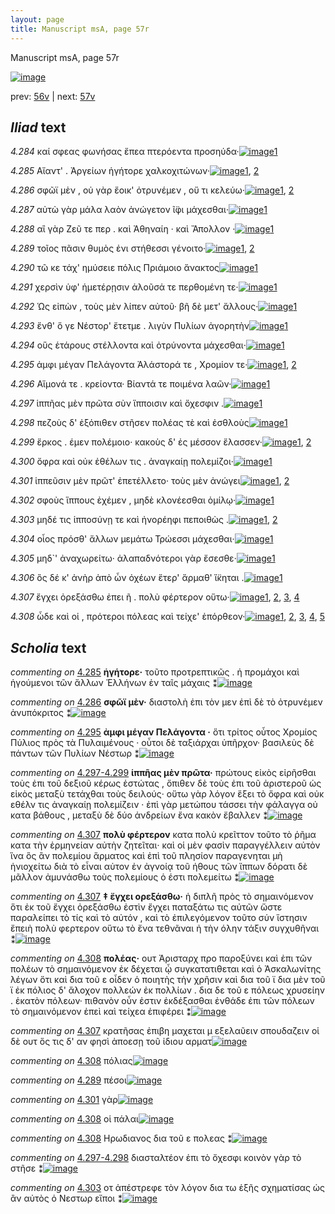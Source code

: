 ```yaml
---
layout: page
title: Manuscript msA, page 57r
---
```


Manuscript msA, page 57r

[![image](http://www.homermultitext.org/iipsrv?OBJ=IIP,1.0&FIF=/project/homer/pyramidal/deepzoom/hmt/vaimg/2017a/VA057RN_0058.tif&WID=100&CVT=JPEG)](http://www.homermultitext.org/ict2/?urn=urn:cite2:hmt:vaimg.2017a:VA057RN_0058)

prev:  [56v](../56v) | next:  [57v](../57v)

## *Iliad* text

*4.284* <a id="4.284"/> καί σφεας φωνήσας ἔπεα πτερόεντα προσηύδα·[![image](http://www.homermultitext.org/iipsrv?OBJ=IIP,1.0&FIF=/project/homer/pyramidal/deepzoom/hmt/vaimg/2017a/VA057RN_0058.tif&RGN=0.1982,0.2074,0.4374,0.0361&WID=1000&CVT=JPEG)](http://www.homermultitext.org/ict2/?urn=urn:cite2:hmt:vaimg.2017a:VA057RN_0058@0.1982,0.2074,0.4374,0.0361)[1](#msA_4.784)

*4.285* <a id="4.285"/> Αἴαντ' . Ἀργείων ἡγήτορε χαλκοχιτώνων·[![image](http://www.homermultitext.org/iipsrv?OBJ=IIP,1.0&FIF=/project/homer/pyramidal/deepzoom/hmt/vaimg/2017a/VA057RN_0058.tif&RGN=0.1962,0.2284,0.4004,0.0361&WID=1000&CVT=JPEG)](http://www.homermultitext.org/ict2/?urn=urn:cite2:hmt:vaimg.2017a:VA057RN_0058@0.1962,0.2284,0.4004,0.0361)[1](#msA_4.469), [2](#msA_4.784)

*4.286* <a id="4.286"/> σφῶϊ μὲν , οὐ γὰρ ἔοικ' ὀτρυνέμεν , οὔ τι κελεύω·[![image](http://www.homermultitext.org/iipsrv?OBJ=IIP,1.0&FIF=/project/homer/pyramidal/deepzoom/hmt/vaimg/2017a/VA057RN_0058.tif&RGN=0.1992,0.2472,0.4044,0.0361&WID=1000&CVT=JPEG)](http://www.homermultitext.org/ict2/?urn=urn:cite2:hmt:vaimg.2017a:VA057RN_0058@0.1992,0.2472,0.4044,0.0361)[1](#msA_4.784), [2](#msA_4.470)

*4.287* <a id="4.287"/> αὐτὼ γὰρ μάλα λαὸν ἀνώγετον ῖ̈φι μάχεσθαι·[![image](http://www.homermultitext.org/iipsrv?OBJ=IIP,1.0&FIF=/project/homer/pyramidal/deepzoom/hmt/vaimg/2017a/VA057RN_0058.tif&RGN=0.1932,0.269,0.4044,0.0361&WID=1000&CVT=JPEG)](http://www.homermultitext.org/ict2/?urn=urn:cite2:hmt:vaimg.2017a:VA057RN_0058@0.1932,0.269,0.4044,0.0361)[1](#msA_4.784)

*4.288* <a id="4.288"/> αἲ γὰρ Ζεῦ τε περ . καὶ Ἀθηναίη · καὶ Ἄπολλον ·[![image](http://www.homermultitext.org/iipsrv?OBJ=IIP,1.0&FIF=/project/homer/pyramidal/deepzoom/hmt/vaimg/2017a/VA057RN_0058.tif&RGN=0.1952,0.2878,0.4044,0.0361&WID=1000&CVT=JPEG)](http://www.homermultitext.org/ict2/?urn=urn:cite2:hmt:vaimg.2017a:VA057RN_0058@0.1952,0.2878,0.4044,0.0361)[1](#msA_4.784)

*4.289* <a id="4.289"/> τοῖος πᾶσιν θυμὸς ἐνι στήθεσσι γένοιτο·[![image](http://www.homermultitext.org/iipsrv?OBJ=IIP,1.0&FIF=/project/homer/pyramidal/deepzoom/hmt/vaimg/2017a/VA057RN_0058.tif&RGN=0.1892,0.3065,0.3744,0.0361&WID=1000&CVT=JPEG)](http://www.homermultitext.org/ict2/?urn=urn:cite2:hmt:vaimg.2017a:VA057RN_0058@0.1892,0.3065,0.3744,0.0361)[1](#msA_4.784), [2](#msAil_4.837)

*4.290* <a id="4.290"/> τῶ κε τάχ' ημύσειε πόλις Πριάμοιο ἄνακτος[![image](http://www.homermultitext.org/iipsrv?OBJ=IIP,1.0&FIF=/project/homer/pyramidal/deepzoom/hmt/vaimg/2017a/VA057RN_0058.tif&RGN=0.1872,0.3223,0.4104,0.0361&WID=1000&CVT=JPEG)](http://www.homermultitext.org/ict2/?urn=urn:cite2:hmt:vaimg.2017a:VA057RN_0058@0.1872,0.3223,0.4104,0.0361)[1](#msA_4.784)

*4.291* <a id="4.291"/> χερσὶν ὑφ' ἡμετέρῃσιν ἁλοῦσά τε περθομένη τε·[![image](http://www.homermultitext.org/iipsrv?OBJ=IIP,1.0&FIF=/project/homer/pyramidal/deepzoom/hmt/vaimg/2017a/VA057RN_0058.tif&RGN=0.1832,0.3426,0.4254,0.0361&WID=1000&CVT=JPEG)](http://www.homermultitext.org/ict2/?urn=urn:cite2:hmt:vaimg.2017a:VA057RN_0058@0.1832,0.3426,0.4254,0.0361)[1](#msA_4.784)

*4.292* <a id="4.292"/> Ὡς εἰπὼν , τοὺς μὲν λίπεν αὐτοῦ· βῆ δὲ μετ' ἄλλους·[![image](http://www.homermultitext.org/iipsrv?OBJ=IIP,1.0&FIF=/project/homer/pyramidal/deepzoom/hmt/vaimg/2017a/VA057RN_0058.tif&RGN=0.1862,0.3621,0.4254,0.0361&WID=1000&CVT=JPEG)](http://www.homermultitext.org/ict2/?urn=urn:cite2:hmt:vaimg.2017a:VA057RN_0058@0.1862,0.3621,0.4254,0.0361)[1](#msA_4.784)

*4.293* <a id="4.293"/> ἔνθ' ὅ γε Νέστορ' ἔτετμε . λιγὺν Πυλίων ἀγορητὴν[![image](http://www.homermultitext.org/iipsrv?OBJ=IIP,1.0&FIF=/project/homer/pyramidal/deepzoom/hmt/vaimg/2017a/VA057RN_0058.tif&RGN=0.1902,0.3794,0.3924,0.0361&WID=1000&CVT=JPEG)](http://www.homermultitext.org/ict2/?urn=urn:cite2:hmt:vaimg.2017a:VA057RN_0058@0.1902,0.3794,0.3924,0.0361)[1](#msA_4.784)

*4.294* <a id="4.294"/> οὓς ἑτάρους στέλλοντα καὶ ὀτρύνοντα μάχεσθαι·[![image](http://www.homermultitext.org/iipsrv?OBJ=IIP,1.0&FIF=/project/homer/pyramidal/deepzoom/hmt/vaimg/2017a/VA057RN_0058.tif&RGN=0.1922,0.3959,0.4194,0.0413&WID=1000&CVT=JPEG)](http://www.homermultitext.org/ict2/?urn=urn:cite2:hmt:vaimg.2017a:VA057RN_0058@0.1922,0.3959,0.4194,0.0413)[1](#msA_4.784)

*4.295* <a id="4.295"/> ἀμφι μέγαν Πελάγοντα Ἀλάστορά τε , Χρομίον τε·[![image](http://www.homermultitext.org/iipsrv?OBJ=IIP,1.0&FIF=/project/homer/pyramidal/deepzoom/hmt/vaimg/2017a/VA057RN_0058.tif&RGN=0.1882,0.4155,0.4194,0.0413&WID=1000&CVT=JPEG)](http://www.homermultitext.org/ict2/?urn=urn:cite2:hmt:vaimg.2017a:VA057RN_0058@0.1882,0.4155,0.4194,0.0413)[1](#msA_4.784), [2](#msA_4.476)

*4.296* <a id="4.296"/> Αἵμονά τε . κρείοντα· Βίαντά τε ποιμένα λαῶν·[![image](http://www.homermultitext.org/iipsrv?OBJ=IIP,1.0&FIF=/project/homer/pyramidal/deepzoom/hmt/vaimg/2017a/VA057RN_0058.tif&RGN=0.1872,0.4343,0.4194,0.0413&WID=1000&CVT=JPEG)](http://www.homermultitext.org/ict2/?urn=urn:cite2:hmt:vaimg.2017a:VA057RN_0058@0.1872,0.4343,0.4194,0.0413)[1](#msA_4.784)

*4.297* <a id="4.297"/> ἱππῆας μὲν πρῶτα σὺν ἵπποισιν καὶ ὄχεσφιν .[![image](http://www.homermultitext.org/iipsrv?OBJ=IIP,1.0&FIF=/project/homer/pyramidal/deepzoom/hmt/vaimg/2017a/VA057RN_0058.tif&RGN=0.1882,0.4606,0.4304,0.0353&WID=1000&CVT=JPEG)](http://www.homermultitext.org/ict2/?urn=urn:cite2:hmt:vaimg.2017a:VA057RN_0058@0.1882,0.4606,0.4304,0.0353)[1](#msA_4.784)

*4.298* <a id="4.298"/> πεζοὺς δ' ἐξόπιθεν στῆσεν πολέας τὲ καὶ ἐσθλοὺς[![image](http://www.homermultitext.org/iipsrv?OBJ=IIP,1.0&FIF=/project/homer/pyramidal/deepzoom/hmt/vaimg/2017a/VA057RN_0058.tif&RGN=0.1862,0.4771,0.4304,0.0331&WID=1000&CVT=JPEG)](http://www.homermultitext.org/ict2/?urn=urn:cite2:hmt:vaimg.2017a:VA057RN_0058@0.1862,0.4771,0.4304,0.0331)[1](#msA_4.784)

*4.299* <a id="4.299"/> ἕρκος . έμεν πολέμοιο· κακοὺς δ' ἐς μέσσον ἔλασσεν·[![image](http://www.homermultitext.org/iipsrv?OBJ=IIP,1.0&FIF=/project/homer/pyramidal/deepzoom/hmt/vaimg/2017a/VA057RN_0058.tif&RGN=0.1902,0.4966,0.4304,0.0331&WID=1000&CVT=JPEG)](http://www.homermultitext.org/ict2/?urn=urn:cite2:hmt:vaimg.2017a:VA057RN_0058@0.1902,0.4966,0.4304,0.0331)[1](#msAint_4.482), [2](#msA_4.784)

*4.300* <a id="4.300"/> ὄφρα καὶ οὐκ ἐθέλων τις . ἀναγκαίῃ πολεμίζοι·[![image](http://www.homermultitext.org/iipsrv?OBJ=IIP,1.0&FIF=/project/homer/pyramidal/deepzoom/hmt/vaimg/2017a/VA057RN_0058.tif&RGN=0.1832,0.5124,0.4304,0.0331&WID=1000&CVT=JPEG)](http://www.homermultitext.org/ict2/?urn=urn:cite2:hmt:vaimg.2017a:VA057RN_0058@0.1832,0.5124,0.4304,0.0331)[1](#msA_4.784)

*4.301* <a id="4.301"/> ἱππεῦσιν μὲν πρῶτ' ἐπετέλλετο· τοὺς μὲν ἀνώγει[![image](http://www.homermultitext.org/iipsrv?OBJ=IIP,1.0&FIF=/project/homer/pyramidal/deepzoom/hmt/vaimg/2017a/VA057RN_0058.tif&RGN=0.1842,0.5297,0.4184,0.0391&WID=1000&CVT=JPEG)](http://www.homermultitext.org/ict2/?urn=urn:cite2:hmt:vaimg.2017a:VA057RN_0058@0.1842,0.5297,0.4184,0.0391)[1](#msA_4.784), [2](#msAil_4.838)

*4.302* <a id="4.302"/> σφοὺς ἵππους ἐχέμεν , μηδὲ κλονέεσθαι ὁμίλῳ·[![image](http://www.homermultitext.org/iipsrv?OBJ=IIP,1.0&FIF=/project/homer/pyramidal/deepzoom/hmt/vaimg/2017a/VA057RN_0058.tif&RGN=0.1742,0.5492,0.4234,0.0346&WID=1000&CVT=JPEG)](http://www.homermultitext.org/ict2/?urn=urn:cite2:hmt:vaimg.2017a:VA057RN_0058@0.1742,0.5492,0.4234,0.0346)[1](#msA_4.784)

*4.303* <a id="4.303"/> μηδέ τις ἱπποσύνῃ τε καὶ ἠνορέηφι πεποιθὼς .[![image](http://www.homermultitext.org/iipsrv?OBJ=IIP,1.0&FIF=/project/homer/pyramidal/deepzoom/hmt/vaimg/2017a/VA057RN_0058.tif&RGN=0.1812,0.5672,0.4224,0.0383&WID=1000&CVT=JPEG)](http://www.homermultitext.org/ict2/?urn=urn:cite2:hmt:vaimg.2017a:VA057RN_0058@0.1812,0.5672,0.4224,0.0383)[1](#msAint_4.486), [2](#msA_4.784)

*4.304* <a id="4.304"/> οἶος πρόσθ' ἄλλων μεμάτω Τρώεσσι μάχεσθαι·[![image](http://www.homermultitext.org/iipsrv?OBJ=IIP,1.0&FIF=/project/homer/pyramidal/deepzoom/hmt/vaimg/2017a/VA057RN_0058.tif&RGN=0.1852,0.5845,0.4054,0.0383&WID=1000&CVT=JPEG)](http://www.homermultitext.org/ict2/?urn=urn:cite2:hmt:vaimg.2017a:VA057RN_0058@0.1852,0.5845,0.4054,0.0383)[1](#msA_4.784)

*4.305* <a id="4.305"/> μηδ`' ἀναχωρείτω· ἀλαπαδνότεροι γὰρ ἔσεσθε·[![image](http://www.homermultitext.org/iipsrv?OBJ=IIP,1.0&FIF=/project/homer/pyramidal/deepzoom/hmt/vaimg/2017a/VA057RN_0058.tif&RGN=0.1842,0.6048,0.4284,0.0413&WID=1000&CVT=JPEG)](http://www.homermultitext.org/ict2/?urn=urn:cite2:hmt:vaimg.2017a:VA057RN_0058@0.1842,0.6048,0.4284,0.0413)[1](#msA_4.784)

*4.306* <a id="4.306"/> ὃς δέ κ' ἀνὴρ ἀπὸ ὧν ὀχέων ἕτερ' ἅρμαθ' ἵ̈κηται .[![image](http://www.homermultitext.org/iipsrv?OBJ=IIP,1.0&FIF=/project/homer/pyramidal/deepzoom/hmt/vaimg/2017a/VA057RN_0058.tif&RGN=0.1832,0.6228,0.4224,0.0398&WID=1000&CVT=JPEG)](http://www.homermultitext.org/ict2/?urn=urn:cite2:hmt:vaimg.2017a:VA057RN_0058@0.1832,0.6228,0.4224,0.0398)[1](#msA_4.784)

*4.307* <a id="4.307"/> ἔγχει ὀρεξάσθω ἐπει ῆ . πολὺ φέρτερον οὕτω·[![image](http://www.homermultitext.org/iipsrv?OBJ=IIP,1.0&FIF=/project/homer/pyramidal/deepzoom/hmt/vaimg/2017a/VA057RN_0058.tif&RGN=0.1662,0.6424,0.4224,0.0398&WID=1000&CVT=JPEG)](http://www.homermultitext.org/ict2/?urn=urn:cite2:hmt:vaimg.2017a:VA057RN_0058@0.1662,0.6424,0.4224,0.0398)[1](#msA_4.784), [2](#msAext_4.840), [3](#msA_4.489), [4](#msA_4.494)

*4.308* <a id="4.308"/> ὧδε καὶ οἱ , πρότεροι πόλεας καὶ τείχε' ἐπόρθεον·[![image](http://www.homermultitext.org/iipsrv?OBJ=IIP,1.0&FIF=/project/homer/pyramidal/deepzoom/hmt/vaimg/2017a/VA057RN_0058.tif&RGN=0.1772,0.6619,0.4384,0.0413&WID=1000&CVT=JPEG)](http://www.homermultitext.org/ict2/?urn=urn:cite2:hmt:vaimg.2017a:VA057RN_0058@0.1772,0.6619,0.4384,0.0413)[1](#msAim_4.836), [2](#msAext_4.841), [3](#msA_4.784), [4](#msA_4.495), [5](#msAil_4.839)

## *Scholia* text

*commenting on* [4.285](#4.285)  <a id="msA_4.469"/> **ἡγήτορε·** τοῦτο προτρεπτικῶς . ἠ προμάχοι καὶ ἡγούμενοι τῶν ἄλλων Ἑλλήνων ἐν ταῖς μάχαις ⁑[![image](http://www.homermultitext.org/iipsrv?OBJ=IIP,1.0&FIF=/project/homer/pyramidal/deepzoom/hmt/vaimg/2017a/VA057RN_0058.tif&RGN=0.20081061,0.11521438,0.51179071,0.02365145&WID=1000&CVT=JPEG)](http://www.homermultitext.org/ict2/?urn=urn:cite2:hmt:vaimg.2017a:VA057RN_0058@0.20081061,0.11521438,0.51179071,0.02365145)

*commenting on* [4.286](#4.286)  <a id="msA_4.470"/> **σφῶϊ μὲν·** διαστολὴ ἐπι τὸν μεν ἐπὶ δὲ τὸ ὀτρυνέμεν ἀνυπόκριτος ⁑[![image](http://www.homermultitext.org/iipsrv?OBJ=IIP,1.0&FIF=/project/homer/pyramidal/deepzoom/hmt/vaimg/2017a/VA057RN_0058.tif&RGN=0.19620486,0.13540802,0.41893884,0.02185339&WID=1000&CVT=JPEG)](http://www.homermultitext.org/ict2/?urn=urn:cite2:hmt:vaimg.2017a:VA057RN_0058@0.19620486,0.13540802,0.41893884,0.02185339)

*commenting on* [4.295](#4.295)  <a id="msA_4.476"/> **ἀμφι μέγαν Πελάγοντα ·** ὅτι τρίτος οὗτος Χρομίος Πύλιος πρὸς τὰ Πυλαιμένους · οὗτοι δὲ ταξιάρχαι ὑπῆρχον· βασιλεὺς δὲ πάντων τῶν Πυλίων Νέστωρ ⁑[![image](http://www.homermultitext.org/iipsrv?OBJ=IIP,1.0&FIF=/project/homer/pyramidal/deepzoom/hmt/vaimg/2017a/VA057RN_0058.tif&RGN=0.61035372,0.40318119,0.18865144,0.06445367&WID=1000&CVT=JPEG)](http://www.homermultitext.org/ict2/?urn=urn:cite2:hmt:vaimg.2017a:VA057RN_0058@0.61035372,0.40318119,0.18865144,0.06445367)

*commenting on* [4.297-4.299](#4.297-4.299)  <a id="msA_4.478"/> **ἱππῆας μὲν πρῶτα·** πρώτους εἰκὸς εἰρῆσθαι τοὺς ἐπι τοῦ δεξιοῦ κέρως ἑστώτας , ὅπιθεν δὲ τοὺς ἐπι τοῦ ἀριστεροῦ ὡς εἰκὸς μεταξὺ τετάχθαι τοὺς δειλούς· οὕτω γὰρ λόγον ἕξει τὸ ὄφρα καὶ οὐκ εθέλν τις ἀναγκαίῃ πολεμίζειν · ἐπὶ γὰρ μετώπου τάσσει τὴν φάλαγγα οὐ κατα βάθους , μεταξὺ δὲ δύο ἀνδρείων ἔνα κακὸν ἔβαλλεν ⁑[![image](http://www.homermultitext.org/iipsrv?OBJ=IIP,1.0&FIF=/project/homer/pyramidal/deepzoom/hmt/vaimg/2017a/VA057RN_0058.tif&RGN=0.61790715,0.46514523,0.18975682,0.11092669&WID=1000&CVT=JPEG)](http://www.homermultitext.org/ict2/?urn=urn:cite2:hmt:vaimg.2017a:VA057RN_0058@0.61790715,0.46514523,0.18975682,0.11092669)

*commenting on* [4.307](#4.307)  <a id="msA_4.494"/> **πολὺ φέρτερον** κατα πολὺ κρεῖττον τοῦτο τὸ ῥῆμα κατα τὴν ἑρμηνείαν αὐτὴν ζητεῖται· καὶ οἱ μὲν φασὶν παραγγέλλειν αὐτὸν ἵνα ὃς ἂν πολεμίου ἅρματος καὶ ἐπὶ τοῦ πλησίον παραγενηται μὴ ἡνιοχείτω διὰ τὸ εἶναι αὐτον ἐν ἀγνοίᾳ τοῦ ήθους τῶν ἵππων δόρατι δὲ μᾶλλον ἀμυνάσθω τοὺς πολεμίους ὁ έστι πολεμείτω ⁑[![image](http://www.homermultitext.org/iipsrv?OBJ=IIP,1.0&FIF=/project/homer/pyramidal/deepzoom/hmt/vaimg/2017a/VA057RN_0058.tif&RGN=0.61016949,0.57109267,0.19970523,0.10705394&WID=1000&CVT=JPEG)](http://www.homermultitext.org/ict2/?urn=urn:cite2:hmt:vaimg.2017a:VA057RN_0058@0.61016949,0.57109267,0.19970523,0.10705394)

*commenting on* [4.307](#4.307)  <a id="msA_4.489"/> **‡ ἔγχει ορεξάσθω·** ἡ διπλῆ πρὸς τὸ σημαινόμενον ὅτι ἐκ τοῦ ἔγχει ὀρεξάσθω ἐστὶν ἔγχει παταξάτω τις αὐτῶν ὥστε παραλείπει τὸ τίς καὶ τὸ αὐτόν , καὶ τὸ ἐπιλεγόμενον τοῦτο σύν ἵστησιν ἔπειὴ πολὺ φερτερον οὕτω τὸ ἔνα τεθνᾶναι ἠ τὴν όλην τάξιν συγχυθῆναι ⁑[![image](http://www.homermultitext.org/iipsrv?OBJ=IIP,1.0&FIF=/project/homer/pyramidal/deepzoom/hmt/vaimg/2017a/VA057RN_0058.tif&RGN=0.16230656,0.70345781,0.64001474,0.04564315&WID=1000&CVT=JPEG)](http://www.homermultitext.org/ict2/?urn=urn:cite2:hmt:vaimg.2017a:VA057RN_0058@0.16230656,0.70345781,0.64001474,0.04564315)

*commenting on* [4.308](#4.308)  <a id="msA_4.495"/> **πολέας·** ουτ Ἀρισταρχ προ παροξύνει καὶ ἐπι τῶν πολέων τὸ σημαινόμενον ἐκ δέχεται ᾧ συγκατατιθεται καὶ ὁ Ἀσκαλωνίτης λέγων ὅτι καὶ δια τοῦ ε οἶδεν ὁ ποιητὴς τὴν χρῆσιν καὶ δια τοῦ ϊ δια μὲν τοῦ ϊ ἐκ πόλιος δ' ἄλοχον πολλεών ἐκ πολλίων . δια δε τοῦ ε πόλεως χρυσείην . ἑκατὸν πόλεων· πιθανὸν οὖν ἐστιν ἐκδέξασθαι ἐνθάδε ἐπι τῶν πόλεων τὸ σημαινόμενον ἐπεὶ καὶ τείχεα ἐπιφέρει ⁑[![image](http://www.homermultitext.org/iipsrv?OBJ=IIP,1.0&FIF=/project/homer/pyramidal/deepzoom/hmt/vaimg/2017a/VA057RN_0058.tif&RGN=0.18165070,0.73665284,0.61569639,0.06390041&WID=1000&CVT=JPEG)](http://www.homermultitext.org/ict2/?urn=urn:cite2:hmt:vaimg.2017a:VA057RN_0058@0.18165070,0.73665284,0.61569639,0.06390041)

*commenting on* [4.307](#4.307)  <a id="msAext_4.840.comment"/> κρατῆσας ἐπιβη μαχεται μ εξελαῦειν σπουδαζειν οἱ δὲ ουτ ὅς τις δ' αν φησὶ ἀποεσῃ τοῦ ἰδιου αρματ[![image](http://www.homermultitext.org/iipsrv?OBJ=IIP,1.0&FIF=/project/homer/pyramidal/deepzoom/hmt/vaimg/2017a/VA057RN_0058.tif&RGN=0.80747973,0.62005533,0.05361091,0.04771784&WID=1000&CVT=JPEG)](http://www.homermultitext.org/ict2/?urn=urn:cite2:hmt:vaimg.2017a:VA057RN_0058@0.80747973,0.62005533,0.05361091,0.04771784)

*commenting on* [4.308](#4.308)  <a id="msAext_4.841.comment"/> πόλιας[![image](http://www.homermultitext.org/iipsrv?OBJ=IIP,1.0&FIF=/project/homer/pyramidal/deepzoom/hmt/vaimg/2017a/VA057RN_0058.tif&RGN=0.78850405,0.68907331,0.05342668,0.01396957&WID=1000&CVT=JPEG)](http://www.homermultitext.org/ict2/?urn=urn:cite2:hmt:vaimg.2017a:VA057RN_0058@0.78850405,0.68907331,0.05342668,0.01396957)

*commenting on* [4.289](#4.289)  <a id="msAil_4.837.comment"/> πέσοι[![image](http://www.homermultitext.org/iipsrv?OBJ=IIP,1.0&FIF=/project/homer/pyramidal/deepzoom/hmt/vaimg/2017a/VA057RN_0058.tif&RGN=0.32792926,0.31078838,0.02560796,0.00788382&WID=1000&CVT=JPEG)](http://www.homermultitext.org/ict2/?urn=urn:cite2:hmt:vaimg.2017a:VA057RN_0058@0.32792926,0.31078838,0.02560796,0.00788382)

*commenting on* [4.301](#4.301)  <a id="msAil_4.838.comment"/> γὰρ[![image](http://www.homermultitext.org/iipsrv?OBJ=IIP,1.0&FIF=/project/homer/pyramidal/deepzoom/hmt/vaimg/2017a/VA057RN_0058.tif&RGN=0.50534267,0.53955740,0.01639646,0.00912863&WID=1000&CVT=JPEG)](http://www.homermultitext.org/ict2/?urn=urn:cite2:hmt:vaimg.2017a:VA057RN_0058@0.50534267,0.53955740,0.01639646,0.00912863)

*commenting on* [4.308](#4.308)  <a id="msAil_4.839.comment"/> οἱ πάλαι[![image](http://www.homermultitext.org/iipsrv?OBJ=IIP,1.0&FIF=/project/homer/pyramidal/deepzoom/hmt/vaimg/2017a/VA057RN_0058.tif&RGN=0.28684598,0.67012448,0.02726603,0.00774550&WID=1000&CVT=JPEG)](http://www.homermultitext.org/ict2/?urn=urn:cite2:hmt:vaimg.2017a:VA057RN_0058@0.28684598,0.67012448,0.02726603,0.00774550)

*commenting on* [4.308](#4.308)  <a id="msAim_4.836.comment"/> Ηρωδιανος δια τοῦ ε πολεας ⁑[![image](http://www.homermultitext.org/iipsrv?OBJ=IIP,1.0&FIF=/project/homer/pyramidal/deepzoom/hmt/vaimg/2017a/VA057RN_0058.tif&RGN=0.61366986,0.68298755,0.03039794,0.01950207&WID=1000&CVT=JPEG)](http://www.homermultitext.org/ict2/?urn=urn:cite2:hmt:vaimg.2017a:VA057RN_0058@0.61366986,0.68298755,0.03039794,0.01950207)

*commenting on* [4.297-4.298](#4.297-4.298)  <a id="msAint_4.479.comment"/> διασταλτέον ἐπι τὸ ὄχεσφι κοινὸν γὰρ τὸ στῆσε ⁑[![image](http://www.homermultitext.org/iipsrv?OBJ=IIP,1.0&FIF=/project/homer/pyramidal/deepzoom/hmt/vaimg/2017a/VA057RN_0058.tif&RGN=0.12601326,0.45477178,0.06890199,0.03001383&WID=1000&CVT=JPEG)](http://www.homermultitext.org/ict2/?urn=urn:cite2:hmt:vaimg.2017a:VA057RN_0058@0.12601326,0.45477178,0.06890199,0.03001383)

*commenting on* [4.303](#4.303)  <a id="msAint_4.486.comment"/> οτ ἀπέστρεφε τὸν λόγον δια τω ἑξῆς σχηματίσας ὡς ἂν αὐτὸς ὁ Νεστωρ εἴποι ⁑[![image](http://www.homermultitext.org/iipsrv?OBJ=IIP,1.0&FIF=/project/homer/pyramidal/deepzoom/hmt/vaimg/2017a/VA057RN_0058.tif&RGN=0.12251290,0.55670816,0.06669123,0.05504841&WID=1000&CVT=JPEG)](http://www.homermultitext.org/ict2/?urn=urn:cite2:hmt:vaimg.2017a:VA057RN_0058@0.12251290,0.55670816,0.06669123,0.05504841)